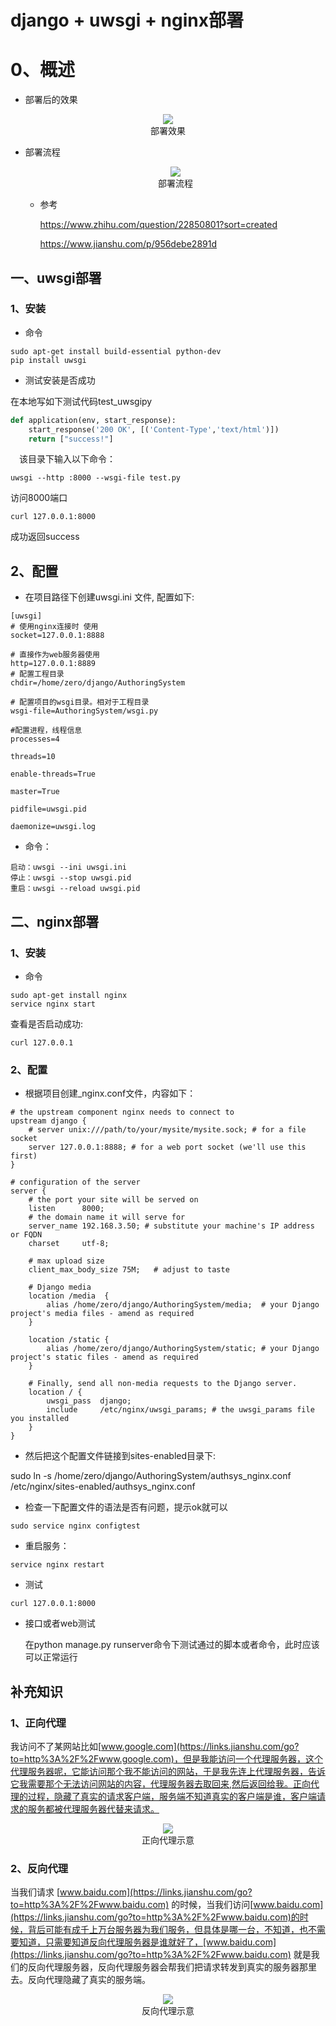 # django + uwsgi + nginx部署

# 0、概述

+ 部署后的效果

<center>
    <img src="img\部署后效果图.jpg" />
    <center>部署效果</center>
</center>

+ 部署流程

  <center>
      <img src="img\部署流程.jpg">
      <center>部署流程</center>
  </center>

  + 参考

    https://www.zhihu.com/question/22850801?sort=created

    https://www.jianshu.com/p/956debe2891d

## 一、uwsgi部署

### 1、安装

- 命令

```text
sudo apt-get install build-essential python-dev
pip install uwsgi
```

- 测试安装是否成功

在本地写如下测试代码test_uwsgipy

```python
def application(env, start_response):
    start_response('200 OK', [('Content-Type','text/html')])
    return ["success!"]
```

　该目录下输入以下命令：

```text
uwsgi --http :8000 --wsgi-file test.py
```

访问8000端口

```text
curl 127.0.0.1:8000 
```

成功返回success

## 2、配置

+ 在项目路径下创建uwsgi.ini 文件, 配置如下:

```text
[uwsgi]
# 使用nginx连接时 使用
socket=127.0.0.1:8888

# 直接作为web服务器使用
http=127.0.0.1:8889
# 配置工程目录
chdir=/home/zero/django/AuthoringSystem

# 配置项目的wsgi目录。相对于工程目录
wsgi-file=AuthoringSystem/wsgi.py

#配置进程，线程信息
processes=4

threads=10

enable-threads=True

master=True

pidfile=uwsgi.pid

daemonize=uwsgi.log

```

+ 命令：

```text
启动：uwsgi --ini uwsgi.ini
停止：uwsgi --stop uwsgi.pid
重启：uwsgi --reload uwsgi.pid
```

## 二、nginx部署

### 1、安装

+ 命令

```text
sudo apt-get install nginx
service nginx start
```

查看是否启动成功:

```text
curl 127.0.0.1
```

### 2、配置

+ 根据项目创建_nginx.conf文件，内容如下：

```text
# the upstream component nginx needs to connect to
upstream django {
    # server unix:///path/to/your/mysite/mysite.sock; # for a file socket
    server 127.0.0.1:8888; # for a web port socket (we'll use this first)
}
 
# configuration of the server
server {
    # the port your site will be served on
    listen      8000;
    # the domain name it will serve for
    server_name 192.168.3.50; # substitute your machine's IP address or FQDN
    charset     utf-8;
 
    # max upload size
    client_max_body_size 75M;   # adjust to taste
 
    # Django media
    location /media  {
        alias /home/zero/django/AuthoringSystem/media;  # your Django project's media files - amend as required
    }
 
    location /static {
        alias /home/zero/django/AuthoringSystem/static; # your Django project's static files - amend as required
    }
 
    # Finally, send all non-media requests to the Django server.
    location / {
        uwsgi_pass  django;
        include     /etc/nginx/uwsgi_params; # the uwsgi_params file you installed
    }
}
```

+ 然后把这个配置文件链接到sites-enabled目录下:

sudo ln -s /home/zero/django/AuthoringSystem/authsys_nginx.conf /etc/nginx/sites-enabled/authsys_nginx.conf

+ 检查一下配置文件的语法是否有问题，提示ok就可以

```text
sudo service nginx configtest
```

+ 重启服务：

```text
service nginx restart
```

+ 测试

```text
curl 127.0.0.1:8000
```

+ 接口或者web测试

  在python manage.py runserver命令下测试通过的脚本或者命令，此时应该可以正常运行

## 补充知识

### 1、正向代理

我访问不了某网站比如[www.google.com](https://links.jianshu.com/go?to=http%3A%2F%2Fwww.google.com)，但是我能访问一个代理服务器，这个代理服务器呢，它能访问那个我不能访问的网站，于是我先连上代理服务器，告诉它我需要那个无法访问网站的内容，代理服务器去取回来,然后返回给我。正向代理的过程，隐藏了真实的请求客户端，服务端不知道真实的客户端是谁，客户端请求的服务都被代理服务器代替来请求。

<center>
    <img src="img\正向代理.jpg">
    <center>正向代理示意</center>
</center>

### 2、反向代理

当我们请求 [www.baidu.com](https://links.jianshu.com/go?to=http%3A%2F%2Fwww.baidu.com) 的时候，当我们访问[www.baidu.com](https://links.jianshu.com/go?to=http%3A%2F%2Fwww.baidu.com)的时候，背后可能有成千上万台服务器为我们服务，但具体是哪一台，不知道，也不需要知道，只需要知道反向代理服务器是谁就好了，[www.baidu.com](https://links.jianshu.com/go?to=http%3A%2F%2Fwww.baidu.com) 就是我们的反向代理服务器，反向代理服务器会帮我们把请求转发到真实的服务器那里去。反向代理隐藏了真实的服务端。

<center>
    <img src="img\反向代理.jpg">
    <center>反向代理示意</center>
</center>

